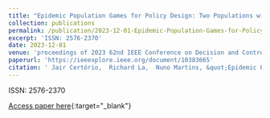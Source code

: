 ```yaml
---
title: "Epidemic Population Games for Policy Design: Two Populations with Viral Reservoir Case Study"
collection: publications
permalink: /publication/2023-12-01-Epidemic-Population-Games-for-Policy-Design-Two-Populations-with-Viral-Reservoir-Case-Study
excerpt: 'ISSN: 2576-2370'
date: 2023-12-01
venue: 'proceedings of 2023 62nd IEEE Conference on Decision and Control (CDC)'
paperurl: 'https://ieeexplore.ieee.org/document/10383665'
citation: ' Jair Certório,  Richard La,  Nuno Martins, &quot;Epidemic Population Games for Policy Design: Two Populations with Viral Reservoir Case Study.&quot; In the proceedings of 2023 62nd IEEE Conference on Decision and Control (CDC), 2023.'
---
```

ISSN: 2576-2370

[Access paper here](https://ieeexplore.ieee.org/document/10383665){:target="_blank"}
